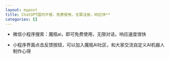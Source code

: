 ```yaml
---
layout: mypost
title: ChatGPT国内平替，免费使用，无需注册，响应快**
categories: []
---
```


- 微信小程序搜索：魔瓶ai，即可免费使用，无限对话，响应速度很快

- 小程序界面点击反馈按钮，可以加入魔瓶AI社区，和大家交流自定义AI机器人制作心得